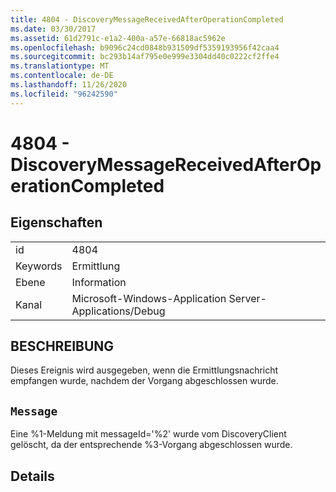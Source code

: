 ```yaml
---
title: 4804 - DiscoveryMessageReceivedAfterOperationCompleted
ms.date: 03/30/2017
ms.assetid: 61d2791c-e1a2-400a-a57e-66818ac5962e
ms.openlocfilehash: b9096c24cd0848b931509df5359193956f42caa4
ms.sourcegitcommit: bc293b14af795e0e999e3304dd40c0222cf2ffe4
ms.translationtype: MT
ms.contentlocale: de-DE
ms.lasthandoff: 11/26/2020
ms.locfileid: "96242590"
---
```

# <a name="4804---discoverymessagereceivedafteroperationcompleted"></a>4804 - DiscoveryMessageReceivedAfterOperationCompleted

## <a name="properties"></a>Eigenschaften  
  
|||  
|-|-|  
|id|4804|  
|Keywords|Ermittlung|  
|Ebene|Information|  
|Kanal|Microsoft-Windows-Application Server-Applications/Debug|  
  
## <a name="description"></a>BESCHREIBUNG  

 Dieses Ereignis wird ausgegeben, wenn die Ermittlungsnachricht empfangen wurde, nachdem der Vorgang abgeschlossen wurde.  
  
## <a name="message"></a>`Message`  

 Eine %1-Meldung mit messageId='%2' wurde vom DiscoveryClient gelöscht, da der entsprechende %3-Vorgang abgeschlossen wurde.  
  
## <a name="details"></a>Details
